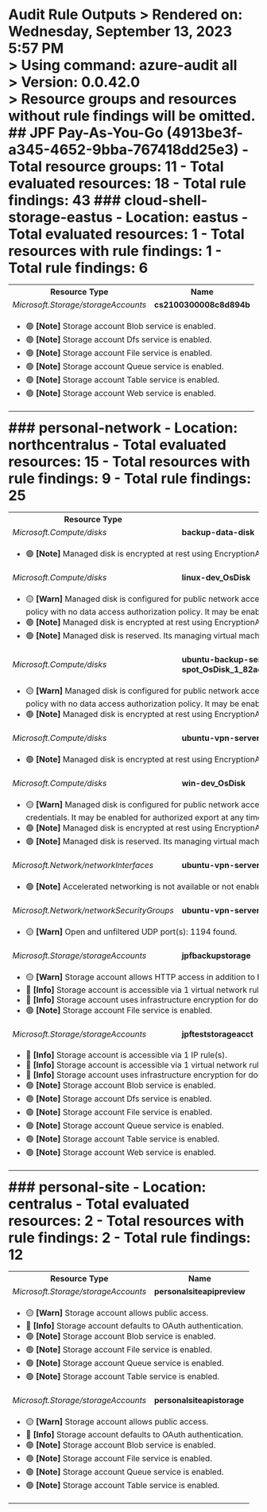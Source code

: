 # Audit Rule Outputs > Rendered on: Wednesday, September 13, 2023 5:57 PM <br/> > Using command: azure-audit all <br/> > Version: 0.0.42.0 <br/> > Resource groups and resources without rule findings will be omitted. ## JPF Pay-As-You-Go (4913be3f-a345-4652-9bba-767418dd25e3) - Total resource groups: 11 - Total evaluated resources: 18 - Total rule findings: 43 ### cloud-shell-storage-eastus - Location: eastus - Total evaluated resources: 1 - Total resources with rule findings: 1 - Total rule findings: 6 <table> <tr> <th>Resource Type</th> <th>Name</th> </tr> <tr> <td><em>Microsoft.Storage/storageAccounts</em></td> <td><strong>cs2100300008c8d894b</strong></td> </tr> <tr> <td colspan="2"> <ul> <li> :green_circle: <strong>[Note]</strong> Storage account Blob service is enabled. </li> <li> :green_circle: <strong>[Note]</strong> Storage account Dfs service is enabled. </li> <li> :green_circle: <strong>[Note]</strong> Storage account File service is enabled. </li> <li> :green_circle: <strong>[Note]</strong> Storage account Queue service is enabled. </li> <li> :green_circle: <strong>[Note]</strong> Storage account Table service is enabled. </li> <li> :green_circle: <strong>[Note]</strong> Storage account Web service is enabled. </li> </ul> </td> </tr> </table> ### personal-network - Location: northcentralus - Total evaluated resources: 15 - Total resources with rule findings: 9 - Total rule findings: 25 <table> <tr> <th>Resource Type</th> <th>Name</th> </tr> <tr> <td><em>Microsoft.Compute/disks</em></td> <td><strong>backup-data-disk</strong></td> </tr> <tr> <td colspan="2"> <ul> <li> :green_circle: <strong>[Note]</strong> Managed disk is encrypted at rest using EncryptionAtRestWithPlatformKey. </li> </ul> </td> </tr> <tr> <td><em>Microsoft.Compute/disks</em></td> <td><strong>linux-dev_OsDisk</strong></td> </tr> <tr> <td colspan="2"> <ul> <li> :yellow_circle: <strong>[Warn]</strong> Managed disk is configured for public network access and an allow all network access policy with no data access authorization policy. It may be enabled for export at anytime. </li> <li> :green_circle: <strong>[Note]</strong> Managed disk is encrypted at rest using EncryptionAtRestWithPlatformKey. </li> <li> :green_circle: <strong>[Note]</strong> Managed disk is reserved. Its managing virtual machine is currently deallocated. </li> </ul> </td> </tr> <tr> <td><em>Microsoft.Compute/disks</em></td> <td><strong>ubuntu-backup-server-spot_OsDisk_1_82ad58ea1b864609a678571faedee9b3</strong></td> </tr> <tr> <td colspan="2"> <ul> <li> :yellow_circle: <strong>[Warn]</strong> Managed disk is configured for public network access and an allow all network access policy with no data access authorization policy. It may be enabled for export at anytime. </li> <li> :green_circle: <strong>[Note]</strong> Managed disk is encrypted at rest using EncryptionAtRestWithPlatformKey. </li> </ul> </td> </tr> <tr> <td><em>Microsoft.Compute/disks</em></td> <td><strong>ubuntu-vpn-server-spot_OsDisk</strong></td> </tr> <tr> <td colspan="2"> <ul> <li> :green_circle: <strong>[Note]</strong> Managed disk is encrypted at rest using EncryptionAtRestWithPlatformKey. </li> </ul> </td> </tr> <tr> <td><em>Microsoft.Compute/disks</em></td> <td><strong>win-dev_OsDisk</strong></td> </tr> <tr> <td colspan="2"> <ul> <li> :yellow_circle: <strong>[Warn]</strong> Managed disk is configured for public network access using AAD authorization credentials. It may be enabled for authorized export at any time. </li> <li> :green_circle: <strong>[Note]</strong> Managed disk is encrypted at rest using EncryptionAtRestWithPlatformKey. </li> <li> :green_circle: <strong>[Note]</strong> Managed disk is reserved. Its managing virtual machine is currently deallocated. </li> </ul> </td> </tr> <tr> <td><em>Microsoft.Network/networkInterfaces</em></td> <td><strong>ubuntu-vpn-server-spot105</strong></td> </tr> <tr> <td colspan="2"> <ul> <li> :green_circle: <strong>[Note]</strong> Accelerated networking is not available or not enabled. </li> </ul> </td> </tr> <tr> <td><em>Microsoft.Network/networkSecurityGroups</em></td> <td><strong>ubuntu-vpn-server-spot-nsg</strong></td> </tr> <tr> <td colspan="2"> <ul> <li> :yellow_circle: <strong>[Warn]</strong> Open and unfiltered UDP port(s): 1194 found. </li> </ul> </td> </tr> <tr> <td><em>Microsoft.Storage/storageAccounts</em></td> <td><strong>jpfbackupstorage</strong></td> </tr> <tr> <td colspan="2"> <ul> <li> :yellow_circle: <strong>[Warn]</strong> Storage account allows HTTP access in addition to HTTPS. </li> <li> :large_blue_circle: <strong>[Info]</strong> Storage account is accessible via 1 virtual network rule(s). </li> <li> :large_blue_circle: <strong>[Info]</strong> Storage account uses infrastructure encryption for double encryption. </li> <li> :green_circle: <strong>[Note]</strong> Storage account File service is enabled. </li> </ul> </td> </tr> <tr> <td><em>Microsoft.Storage/storageAccounts</em></td> <td><strong>jpfteststorageacct</strong></td> </tr> <tr> <td colspan="2"> <ul> <li> :large_blue_circle: <strong>[Info]</strong> Storage account is accessible via 1 IP rule(s). </li> <li> :large_blue_circle: <strong>[Info]</strong> Storage account is accessible via 1 virtual network rule(s). </li> <li> :large_blue_circle: <strong>[Info]</strong> Storage account uses infrastructure encryption for double encryption. </li> <li> :green_circle: <strong>[Note]</strong> Storage account Blob service is enabled. </li> <li> :green_circle: <strong>[Note]</strong> Storage account Dfs service is enabled. </li> <li> :green_circle: <strong>[Note]</strong> Storage account File service is enabled. </li> <li> :green_circle: <strong>[Note]</strong> Storage account Queue service is enabled. </li> <li> :green_circle: <strong>[Note]</strong> Storage account Table service is enabled. </li> <li> :green_circle: <strong>[Note]</strong> Storage account Web service is enabled. </li> </ul> </td> </tr> </table> ### personal-site - Location: centralus - Total evaluated resources: 2 - Total resources with rule findings: 2 - Total rule findings: 12 <table> <tr> <th>Resource Type</th> <th>Name</th> </tr> <tr> <td><em>Microsoft.Storage/storageAccounts</em></td> <td><strong>personalsiteapipreview</strong></td> </tr> <tr> <td colspan="2"> <ul> <li> :yellow_circle: <strong>[Warn]</strong> Storage account allows public access. </li> <li> :large_blue_circle: <strong>[Info]</strong> Storage account defaults to OAuth authentication. </li> <li> :green_circle: <strong>[Note]</strong> Storage account Blob service is enabled. </li> <li> :green_circle: <strong>[Note]</strong> Storage account File service is enabled. </li> <li> :green_circle: <strong>[Note]</strong> Storage account Queue service is enabled. </li> <li> :green_circle: <strong>[Note]</strong> Storage account Table service is enabled. </li> </ul> </td> </tr> <tr> <td><em>Microsoft.Storage/storageAccounts</em></td> <td><strong>personalsiteapistorage</strong></td> </tr> <tr> <td colspan="2"> <ul> <li> :yellow_circle: <strong>[Warn]</strong> Storage account allows public access. </li> <li> :large_blue_circle: <strong>[Info]</strong> Storage account defaults to OAuth authentication. </li> <li> :green_circle: <strong>[Note]</strong> Storage account Blob service is enabled. </li> <li> :green_circle: <strong>[Note]</strong> Storage account File service is enabled. </li> <li> :green_circle: <strong>[Note]</strong> Storage account Queue service is enabled. </li> <li> :green_circle: <strong>[Note]</strong> Storage account Table service is enabled. </li> </ul> </td> </tr> </table>
